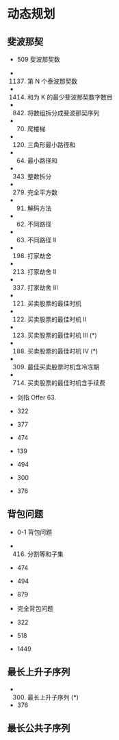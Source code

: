 # 动态规划

## 斐波那契

* 509 斐波那契数
* 1137. 第 N 个泰波那契数
* 1414. 和为 K 的最少斐波那契数字数目
* 842. 将数组拆分成斐波那契序列

* 70. 爬楼梯
* 120. 三角形最小路径和
* 64. 最小路径和
* 343. 整数拆分
* 279. 完全平方数
* 91. 解码方法
* 62. 不同路径
* 63. 不同路径 II

* 198. 打家劫舍
* 213. 打家劫舍 II
* 337. 打家劫舍 III

* 121. 买卖股票的最佳时机
* 122. 买卖股票的最佳时机 II
* 123. 买卖股票的最佳时机 III (*)
* 188. 买卖股票的最佳时机 IV (*)
* 309. 最佳买卖股票时机含冷冻期
* 714. 买卖股票的最佳时机含手续费
* 剑指 Offer 63.
* 322
* 377
* 474
* 139
* 494
* 300
* 376

## 背包问题

* 0-1 背包问题

* 416. 分割等和子集
* 474
* 494
* 879

* 完全背包问题

* 322
* 518
* 1449

## 最长上升子序列

* 300. 最长上升子序列 (*)
* 376

## 最长公共子序列
